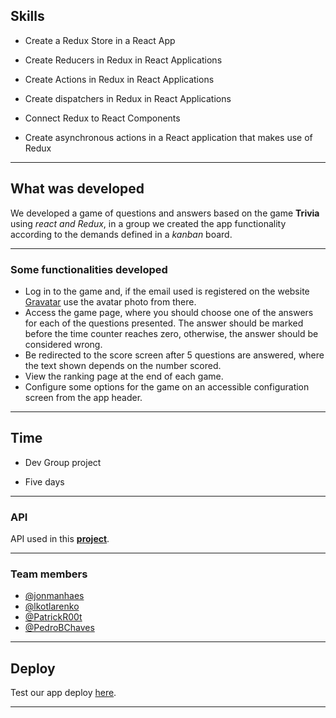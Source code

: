 ## Skills

- Create a Redux Store in a React App

- Create Reducers in Redux in React Applications

- Create Actions in Redux in React Applications

- Create dispatchers in Redux in React Applications

- Connect Redux to React Components

- Create asynchronous actions in a React application that makes use of Redux

---

## What was developed

We developed a game of questions and answers based on the game **Trivia** using _react and Redux_, in a group we created the app functionality according to the demands defined in a _kanban_ board.

---

### Some functionalities developed
- Log in to the game and, if the email used is registered on the website [Gravatar](https://en.gravatar.com/) use the avatar photo from there.
- Access the game page, where you should choose one of the answers for each of the questions presented. The answer should be marked before the time counter reaches zero, otherwise, the answer should be considered wrong.
- Be redirected to the score screen after 5 questions are answered, where the text shown depends on the number scored.
- View the ranking page at the end of each game.
- Configure some options for the game on an accessible configuration screen from the app header.

---

## Time

- Dev Group project

- Five days

---

### API

API used in this [**project**](https://opentdb.com/api_config.php).

---

### Team members

- [@jonmanhaes](https://github.com/jonmanhaes)
- [@lkotlarenko](https://github.com/lkotlarenko)
- [@PatrickR00t](https://github.com/PatrickR00t)
- [@PedroBChaves](https://github.com/PedroBChaves)

---

## Deploy

Test our app deploy [here](https://project-trivia-react-redux-lkotlarenko.vercel.app).

---

